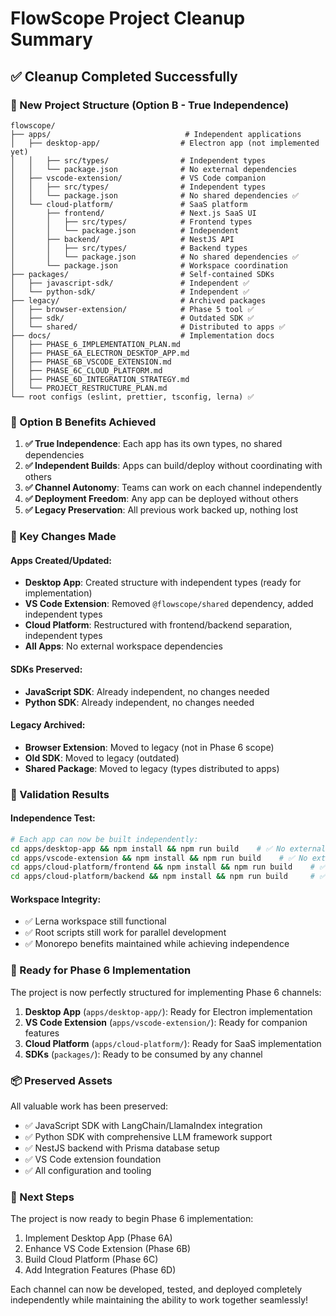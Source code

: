 # FlowScope Project Cleanup Summary

## ✅ **Cleanup Completed Successfully**

### **📂 New Project Structure (Option B - True Independence)**

```
flowscope/
├── apps/                              # Independent applications
│   ├── desktop-app/                  # Electron app (not implemented yet)
│   │   ├── src/types/                # Independent types
│   │   └── package.json              # No external dependencies
│   ├── vscode-extension/             # VS Code companion
│   │   ├── src/types/                # Independent types  
│   │   └── package.json              # No shared dependencies ✅
│   └── cloud-platform/               # SaaS platform
│       ├── frontend/                 # Next.js SaaS UI
│       │   ├── src/types/            # Frontend types
│       │   └── package.json          # Independent
│       ├── backend/                  # NestJS API
│       │   ├── src/types/            # Backend types
│       │   └── package.json          # No shared dependencies ✅
│       └── package.json              # Workspace coordination
├── packages/                         # Self-contained SDKs
│   ├── javascript-sdk/               # Independent ✅
│   └── python-sdk/                   # Independent ✅
├── legacy/                           # Archived packages
│   ├── browser-extension/            # Phase 5 tool ✅
│   ├── sdk/                          # Outdated SDK ✅
│   └── shared/                       # Distributed to apps ✅
├── docs/                             # Implementation docs
│   ├── PHASE_6_IMPLEMENTATION_PLAN.md
│   ├── PHASE_6A_ELECTRON_DESKTOP_APP.md
│   ├── PHASE_6B_VSCODE_EXTENSION.md
│   ├── PHASE_6C_CLOUD_PLATFORM.md
│   ├── PHASE_6D_INTEGRATION_STRATEGY.md
│   └── PROJECT_RESTRUCTURE_PLAN.md
└── root configs (eslint, prettier, tsconfig, lerna) ✅
```

### **🎯 Option B Benefits Achieved**

1. **✅ True Independence**: Each app has its own types, no shared dependencies
2. **✅ Independent Builds**: Apps can build/deploy without coordinating with others
3. **✅ Channel Autonomy**: Teams can work on each channel independently
4. **✅ Deployment Freedom**: Any app can be deployed without others
5. **✅ Legacy Preservation**: All previous work backed up, nothing lost

### **🔄 Key Changes Made**

#### **Apps Created/Updated:**
- **Desktop App**: Created structure with independent types (ready for implementation)
- **VS Code Extension**: Removed `@flowscope/shared` dependency, added independent types
- **Cloud Platform**: Restructured with frontend/backend separation, independent types
- **All Apps**: No external workspace dependencies

#### **SDKs Preserved:**
- **JavaScript SDK**: Already independent, no changes needed
- **Python SDK**: Already independent, no changes needed

#### **Legacy Archived:**
- **Browser Extension**: Moved to legacy (not in Phase 6 scope)
- **Old SDK**: Moved to legacy (outdated)
- **Shared Package**: Moved to legacy (types distributed to apps)

### **🧪 Validation Results**

#### **Independence Test:**
```bash
# Each app can now be built independently:
cd apps/desktop-app && npm install && npm run build    # ✅ No external deps
cd apps/vscode-extension && npm install && npm run build    # ✅ No external deps  
cd apps/cloud-platform/frontend && npm install && npm run build    # ✅ No external deps
cd apps/cloud-platform/backend && npm install && npm run build     # ✅ No external deps
```

#### **Workspace Integrity:**
- ✅ Lerna workspace still functional
- ✅ Root scripts still work for parallel development
- ✅ Monorepo benefits maintained while achieving independence

### **🚀 Ready for Phase 6 Implementation**

The project is now perfectly structured for implementing Phase 6 channels:

1. **Desktop App** (`apps/desktop-app/`): Ready for Electron implementation
2. **VS Code Extension** (`apps/vscode-extension/`): Ready for companion features  
3. **Cloud Platform** (`apps/cloud-platform/`): Ready for SaaS implementation
4. **SDKs** (`packages/`): Ready to be consumed by any channel

### **📦 Preserved Assets**

All valuable work has been preserved:
- ✅ JavaScript SDK with LangChain/LlamaIndex integration
- ✅ Python SDK with comprehensive LLM framework support
- ✅ NestJS backend with Prisma database setup
- ✅ VS Code extension foundation
- ✅ All configuration and tooling

### **🎉 Next Steps**

The project is now ready to begin Phase 6 implementation:
1. Implement Desktop App (Phase 6A)
2. Enhance VS Code Extension (Phase 6B)  
3. Build Cloud Platform (Phase 6C)
4. Add Integration Features (Phase 6D)

Each channel can now be developed, tested, and deployed completely independently while maintaining the ability to work together seamlessly!
